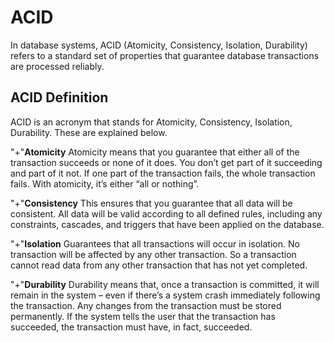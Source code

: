 # ACID #

In database systems, ACID (Atomicity, Consistency, Isolation, Durability) refers to a standard set of properties that guarantee database transactions are processed reliably.

## ACID Definition ##
ACID is an acronym that stands for Atomicity, Consistency, Isolation, Durability. These are explained below.

"+"**Atomicity**
Atomicity means that you guarantee that either all of the transaction succeeds or none of it does. You don’t get part of it succeeding and part of it not. If one part of the transaction fails, the whole transaction fails. With atomicity, it’s either “all or nothing”.

"+"**Consistency**
This ensures that you guarantee that all data will be consistent. All data will be valid according to all defined rules, including any constraints, cascades, and triggers that have been applied on the database.

"+"**Isolation**
Guarantees that all transactions will occur in isolation. No transaction will be affected by any other transaction. So a transaction cannot read data from any other transaction that has not yet completed.

"+"**Durability**
Durability means that, once a transaction is committed, it will remain in the system – even if there’s a system crash immediately following the transaction. Any changes from the transaction must be stored permanently. If the system tells the user that the transaction has succeeded, the transaction must have, in fact, succeeded.
